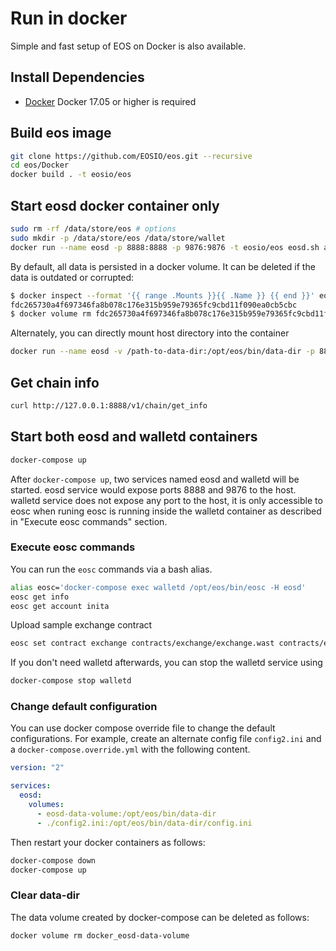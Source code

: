# Run in docker

Simple and fast setup of EOS on Docker is also available.

## Install Dependencies
 - [Docker](https://docs.docker.com) Docker 17.05 or higher is required

## Build eos image

```bash
git clone https://github.com/EOSIO/eos.git --recursive
cd eos/Docker
docker build . -t eosio/eos
```

## Start eosd docker container only

```bash
sudo rm -rf /data/store/eos # options
sudo mkdir -p /data/store/eos /data/store/wallet
docker run --name eosd -p 8888:8888 -p 9876:9876 -t eosio/eos eosd.sh arg1 arg2
```

By default, all data is persisted in a docker volume. It can be deleted if the data is outdated or corrupted:
``` bash
$ docker inspect --format '{{ range .Mounts }}{{ .Name }} {{ end }}' eosd
fdc265730a4f697346fa8b078c176e315b959e79365fc9cbd11f090ea0cb5cbc
$ docker volume rm fdc265730a4f697346fa8b078c176e315b959e79365fc9cbd11f090ea0cb5cbc
```

Alternately, you can directly mount host directory into the container
```bash
docker run --name eosd -v /path-to-data-dir:/opt/eos/bin/data-dir -p 8888:8888 -p 9876:9876 -t eosio/eos eosd.sh arg1 arg2
```

## Get chain info

```bash
curl http://127.0.0.1:8888/v1/chain/get_info
```

## Start both eosd and walletd containers

```bash
docker-compose up
```

After `docker-compose up`, two services named eosd and walletd will be started. eosd service would expose ports 8888 and 9876 to the host. walletd service does not expose any port to the host, it is only accessible to eosc when runing eosc is running inside the walletd container as described in "Execute eosc commands" section.


### Execute eosc commands

You can run the `eosc` commands via a bash alias.

```bash
alias eosc='docker-compose exec walletd /opt/eos/bin/eosc -H eosd'
eosc get info
eosc get account inita
```

Upload sample exchange contract

```bash
eosc set contract exchange contracts/exchange/exchange.wast contracts/exchange/exchange.abi
```

If you don't need walletd afterwards, you can stop the walletd service using

```bash
docker-compose stop walletd
```
### Change default configuration

You can use docker compose override file to change the default configurations. For example, create an alternate config file `config2.ini` and a `docker-compose.override.yml` with the following content.

```yaml
version: "2"

services:
  eosd:
    volumes:
      - eosd-data-volume:/opt/eos/bin/data-dir
      - ./config2.ini:/opt/eos/bin/data-dir/config.ini
```

Then restart your docker containers as follows:

```bash
docker-compose down
docker-compose up
```

### Clear data-dir
The data volume created by docker-compose can be deleted as follows:

```bash
docker volume rm docker_eosd-data-volume
```
